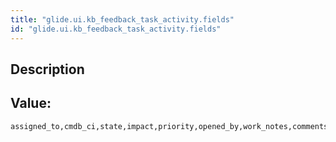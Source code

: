 ```yaml
---
title: "glide.ui.kb_feedback_task_activity.fields"
id: "glide.ui.kb_feedback_task_activity.fields"
---
```

## Description



## Value: 
```
assigned_to,cmdb_ci,state,impact,priority,opened_by,work_notes,comments,*Attachments*,description
```